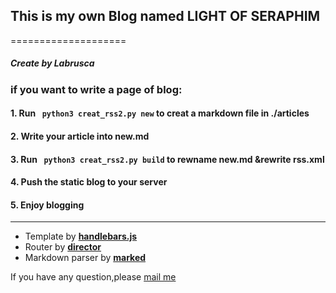 ## This is my own Blog named LIGHT OF SERAPHIM
====================

##### Create by Labrusca

### if you want to write a page of blog:
#### 1. Run  ``` python3 creat_rss2.py new``` to creat a markdown file in ./articles
#### 2. Write your article into new.md
#### 3. Run  ``` python3 creat_rss2.py build``` to rewname new.md &rewrite rss.xml
#### 4. Push the static blog to your server
#### 5. Enjoy blogging
------------------------
- Template by **[handlebars.js](https://github.com/wycats/handlebars.js)**
- Router by **[director](https://github.com/flatiron/director)**
- Markdown parser by **[marked](https://github.com/markedjs/marked)**


If you have any question,please [mail me](mailto:labrusca@live.com)
